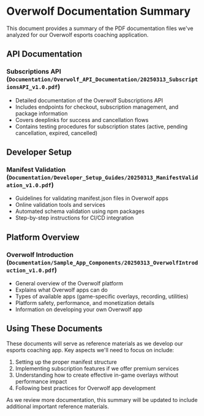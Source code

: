 # Overwolf Documentation Summary

This document provides a summary of the PDF documentation files we've analyzed for our Overwolf esports coaching application.

## API Documentation

### Subscriptions API (`Documentation/Overwolf_API_Documentation/20250313_SubscriptionsAPI_v1.0.pdf`)
- Detailed documentation of the Overwolf Subscriptions API
- Includes endpoints for checkout, subscription management, and package information
- Covers deeplinks for success and cancellation flows
- Contains testing procedures for subscription states (active, pending cancellation, expired, cancelled)

## Developer Setup

### Manifest Validation (`Documentation/Developer_Setup_Guides/20250313_ManifestValidation_v1.0.pdf`)
- Guidelines for validating manifest.json files in Overwolf apps
- Online validation tools and services
- Automated schema validation using npm packages
- Step-by-step instructions for CI/CD integration

## Platform Overview

### Overwolf Introduction (`Documentation/Sample_App_Components/20250313_OverwolfIntroduction_v1.0.pdf`)
- General overview of the Overwolf platform
- Explains what Overwolf apps can do
- Types of available apps (game-specific overlays, recording, utilities)
- Platform safety, performance, and monetization details
- Information on developing your own Overwolf app

## Using These Documents

These documents will serve as reference materials as we develop our esports coaching app. Key aspects we'll need to focus on include:
1. Setting up the proper manifest structure
2. Implementing subscription features if we offer premium services
3. Understanding how to create effective in-game overlays without performance impact
4. Following best practices for Overwolf app development

As we review more documentation, this summary will be updated to include additional important reference materials.
